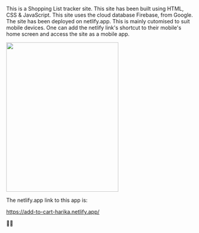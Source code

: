 This is a Shopping List tracker site.
This site has been built using HTML, CSS & JavaScript.
This site uses the cloud database Firebase, from Google.
The site has been deployed on netlify.app. This is mainly cutomised to suit mobile devices.
One can add the netlify link's shortcut to their mobile's home screen and access the site as a mobile app.

<img src="https://user-images.githubusercontent.com/81984852/232241985-1dbdcca6-e899-4a0c-b261-01145fcfb3d6.png" width=300px height=400px>

The netlify.app link to this app is:

https://add-to-cart-harika.netlify.app/

🙂🙂
